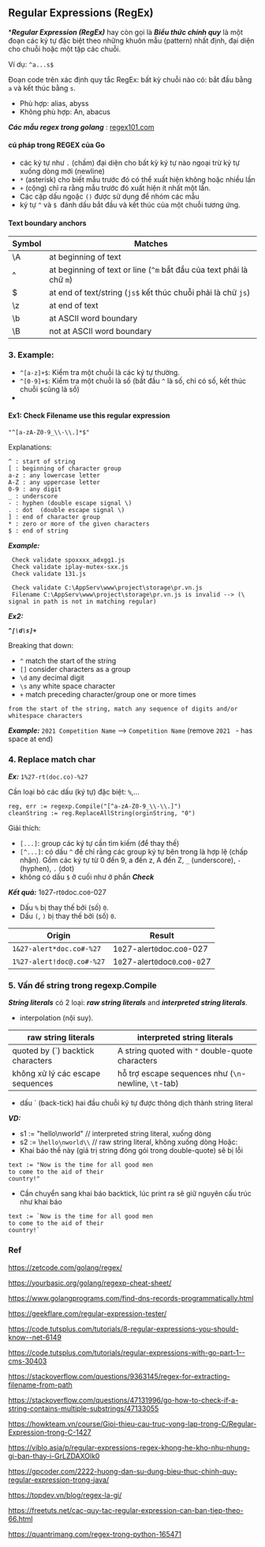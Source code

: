 ## Regular Expressions (RegEx) 

****Regular Expression (RegEx)*** hay còn gọi là ***Biểu thức chính quy*** là một đoạn các ký tự đặc biệt theo những khuôn mẫu (pattern) nhất định, đại diện cho chuỗi hoặc một tập các chuỗi.

Ví dụ: `^a...s$`

Đoạn code trên xác định quy tắc RegEx: bất kỳ chuỗi nào có: bắt đầu bằng `a` và kết thúc bằng `s`.
- Phù hợp: alias, abyss
- Không phù hợp: An, abacus

***Các mẫu regex trong golang*** : [regex101.com](https://regex101.com/library?filterFlavors=golang&orderBy=MOST_RECENT&search=)

#### cú pháp trong REGEX của Go
- các ký tự như `.` (chấm) đại diện cho bất kỳ ký tự nào ngoại trừ ký tự xuống dòng mới (newline)
- `*` (asterisk) cho biết mẫu trước đó có thể xuất hiện không hoặc nhiều lần
- `+` (cộng) chỉ ra rằng mẫu trước đó xuất hiện ít nhất một lần.
- Các cặp dấu ngoặc `()` được sử dụng để nhóm các mẫu
- ký tự `^` và `$ `đánh dấu bắt đầu và kết thúc của một chuỗi tương ứng.


#### Text boundary anchors

| Symbol |	Matches | 
| --- | --- |
| \A	| at beginning of text
| ^		| at beginning of text or line (`^m` bắt đầu của text phải là chữ `m`)
| $		| at end of text/string (`js$` kết thúc chuỗi phải là chữ `js`)
| \z | at end of text
| \b	| 	at ASCII word boundary
| \B	| 	not at ASCII word boundary

### 3. Example: 
- `^[a-z]+$`: Kiểm tra một chuỗi là các ký tự thường.
- `^[0-9]+$`: Kiểm tra một chuỗi là số (bắt đầu `^` là số, chỉ có số, kết thúc chuỗi `$`cũng là số)
- 

#### Ex1: Check Filename use this regular expression

```
"^[a-zA-Z0-9_\\-\\.]*$"
```

Explanations:
```
^ : start of string
[ : beginning of character group
a-z : any lowercase letter
A-Z : any uppercase letter
0-9 : any digit
_ : underscore 
- : hyphen (double escape signal \)
. : dot  (double escape signal \)
] : end of character group
* : zero or more of the given characters
$ : end of string
```

***Example:***
```
 Check validate spoxxxx_adxgg1.js 
 Check validate iplay-mutex-sxx.js 
 Check validate 131.js 
 
 Check validate C:\AppServ\www\project\storage\pr.vn.js 
 Filename C:\AppServ\www\project\storage\pr.vn.js is invalid --> (\ signal in path is not in matching regular)
```

***Ex2:***

***```^[\d\s]+```***

Breaking that down:

- `^` match the start of the string
- `[]` consider characters as a group
- `\d` any decimal digit
- `\s` any white space character
- `+` match preceding character/group one or more times

`from the start of the string, match any sequence of digits and/or whitespace characters`

***Example:*** `2021 Competition Name` --> `Competition Name` (remove `2021 ` - has space at end)

### 4. Replace match char

***Ex:*** `1%27-rt(doc.co)-%27`

Cần loại bỏ các dấu (ký tự) đặc biệt: `%`,...
```
reg, err := regexp.Compile("[^a-zA-Z0-9_\\-\\.]")
cleanString := reg.ReplaceAllString(orginString, "0")
```

Giải thích:
- `[...]`: group các ký tự cần tìm kiếm (để thay thế)
- `[^...]`: có dấu `^` để chỉ rằng các group ký tự bên trong là hợp lệ (chấp nhận). Gồm các ký tự từ 0 đến 9, a đến z, A đến Z, `_` (underscore), `-` (hyphen), `.` (dot)
- không có dấu `$` ở cuối như ở phần ***Check***

***Kết quả:*** 1`0`27-rt`0`doc.co`0`-027
- Dấu `%` bị thay thế bởi (số) `0`.
- Dấu `(`, `)` bị thay thế bởi (số) `0`.

| Origin | Result |
| --- | ---
| `1&27-alert*doc.co#-%27` | 1`0`27-alert`0`doc.co`0`-027
| `1%27-alert!doc@.co#-%27` | 1`0`27-alert`0`doc`0`.co`0`-`0`27

### 5. Vấn đề string trong regexp.Compile
***String literals*** có 2 loại: ***raw string literals*** and ***interpreted string literals***.
- interpolation (nội suy).

| raw string literals | interpreted string literals |
| --------------------| ----------------------------|
| quoted by (`) backtick characters | A string quoted with `"` double-quote characters | 
| không xử lý các escape sequences | hỗ trợ escape sequences như (`\n`-newline, `\t`-tab) | 

- dấu ` (back-tick) hai đầu chuỗi ký tự được thông dịch thành string literal

***VD:***
- s1 := "hello\nworld"  // interpreted string literal, xuống dòng
- s2 := \\`hello\nworld\\`  // raw string literal, không xuống dòng
Hoặc:
- Khai báo thế này (giá trị string đóng gói trong double-quote) sẽ bị lỗi
```
text := "Now is the time for all good men
to come to the aid of their
country!"
```
- Cần chuyển sang khai báo backtick, lúc print ra sẽ giữ nguyên cấu trúc như khai báo
```
text := `Now is the time for all good men
to come to the aid of their
country!`
```
### Ref
https://zetcode.com/golang/regex/

https://yourbasic.org/golang/regexp-cheat-sheet/

https://www.golangprograms.com/find-dns-records-programmatically.html

https://geekflare.com/regular-expression-tester/

https://code.tutsplus.com/tutorials/8-regular-expressions-you-should-know--net-6149

https://code.tutsplus.com/tutorials/regular-expressions-with-go-part-1--cms-30403

https://stackoverflow.com/questions/9363145/regex-for-extracting-filename-from-path

https://stackoverflow.com/questions/47131996/go-how-to-check-if-a-string-contains-multiple-substrings/47133055

https://howkteam.vn/course/Gioi-thieu-cau-truc-vong-lap-trong-C/Regular-Expression-trong-C-1427

https://viblo.asia/p/regular-expressions-regex-khong-he-kho-nhu-nhung-gi-ban-thay-i-GrLZDAXOlk0

https://gpcoder.com/2222-huong-dan-su-dung-bieu-thuc-chinh-quy-regular-expression-trong-java/

https://topdev.vn/blog/regex-la-gi/

https://freetuts.net/cac-quy-tac-regular-expression-can-ban-tiep-theo-66.html

https://quantrimang.com/regex-trong-python-165471
